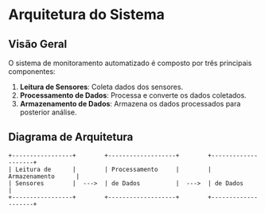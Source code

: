 # Arquitetura do Sistema

## Visão Geral
O sistema de monitoramento automatizado é composto por três principais componentes:

1. **Leitura de Sensores**: Coleta dados dos sensores.
2. **Processamento de Dados**: Processa e converte os dados coletados.
3. **Armazenamento de Dados**: Armazena os dados processados para posterior análise.

## Diagrama de Arquitetura
```plaintext
+-----------------+        +-------------------+        +--------------------+
| Leitura de      |        | Processamento     |        | Armazenamento      |
| Sensores        |  --->  | de Dados          |  --->  | de Dados           |
+-----------------+        +-------------------+        +--------------------+
